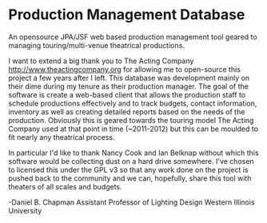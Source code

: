 Production Management Database
====================
An opensource JPA/JSF web based production management tool geared to managing touring/multi-venue theatrical productions. 

I want to extend a big thank you to The Acting Company http://www.theactingcompany.org for allowing me to open-source this project 
a few years after I left. This database was development mainly on their dime during my tenure as their production manager. The goal 
of the software is create a web-based client that allows the production staff to schedule productions effectively and to track budgets,
contact information, inventory as well as creating detailed reports based on the needs of the production. Obviously this is geared towards 
the touring model The Acting Company used at that point in time (~2011-2012) but this can be moulded to fit nearly any theatrical process.

In particular I'd like to thank Nancy Cook and Ian Belknap without which this software would be collecting dust on a hard drive somewhere. 
I've chosen to licensed this under the GPL v3 so that any work done on the project is pushed back to the community and we can, hopefully, share
this tool with theaters of all scales and budgets.

-Daniel B. Chapman
Assistant Professor of Lighting Design
Western Illinois University
